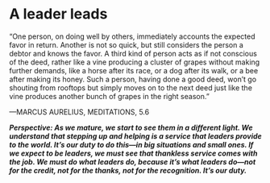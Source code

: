 # A leader leads

“One person, on doing well by others, immediately accounts the expected favor in return. Another is not so quick, but still considers the person a debtor and knows the favor. A third kind of person acts as if not conscious of the deed, rather like a vine producing a cluster of grapes without making further demands, like a horse after its race, or a dog after its walk, or a bee after making its honey. Such a person, having done a good deed, won’t go shouting from rooftops but simply moves on to the next deed just like the vine produces another bunch of grapes in the right season.”

—MARCUS AURELIUS, MEDITATIONS, 5.6

***Perspective: As we mature, we start to see them in a different light. We understand that stepping up and helping is a service that leaders provide to the world. It’s our duty to do this—in big situations and small ones. If we expect to be leaders, we must see that thankless service comes with the job. We must do what leaders do, because it’s what leaders do—not for the credit, not for the thanks, not for the recognition. It’s our duty.***